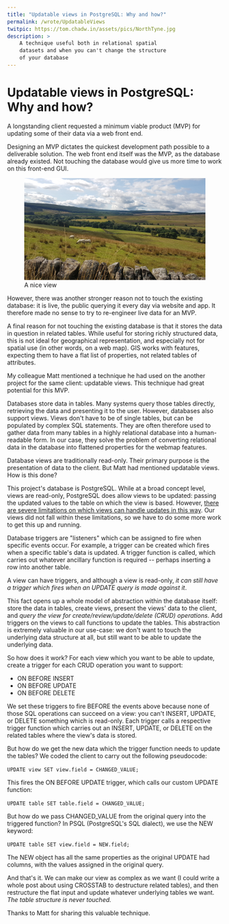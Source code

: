 ```yaml
---
title: "Updatable views in PostgreSQL: Why and how?"
permalink: /wrote/UpdatableViews
twitpic: https://tom.chadw.in/assets/pics/NorthTyne.jpg
description: >
    A technique useful both in relational spatial
    datasets and when you can't change the structure
    of your database
---
```


# Updatable views in PostgreSQL: Why and how?

A longstanding client requested a minimum viable product (MVP) for updating some of their data via a web front end.

Designing an MVP dictates the quickest development path possible to a deliverable solution. The web front end itself was the MVP, as the database already existed. Not touching the database would give us more time to work on this front-end GUI.

<figure>
    <img src="/assets/pics/NorthTyne.jpg" alt="A nice view" />
    <caption>A nice view</caption>
</figure>

However, there was another stronger reason not to touch the existing database: it is live, the public querying it every day via website and app. It therefore made no sense to try to re-engineer live data for an MVP.

A final reason for not touching the existing database is that it stores the data in question in related tables. While useful for storing richly structured data, this is not ideal for geographical representation, and especially not for spatial use (in other words, on a web map). GIS works with features, expecting them to have a flat list of properties, not related tables of attributes.

My colleague Matt mentioned a technique he had used on the another project for the same client: updatable views. This technique had great potential for this MVP.

Databases store data in tables. Many systems query those tables directly, retrieving the data and presenting it to the user. However, databases also support views. Views don't have to be of single tables, but can be populated by complex SQL statements. They are often therefore used to gather data from many tables in a highly relational database into a human-readable form. In our case, they solve the problem of converting relational data in the database into flattened properties for the webmap features.

Database views are traditionally read-only. Their primary purpose is the presentation of data to the client. But Matt had mentioned updatable views. How is this done?

This project's database is PostgreSQL. While at a broad concept level, views are read-only, PostgreSQL does allow views to be updated: passing the updated values to the table on which the view is based. However, [there are severe limitations on which views can handle updates in this way](https://www.postgresql.org/docs/15/sql-createview.html). Our views did not fall within these limitations, so we have to do some more work to get this up and running.

Database triggers are "listeners" which can be assigned to fire when specific events occur. For example, a trigger can be created which fires when a specific table's data is updated. A trigger function is called, which carries out whatever ancillary function is required -- perhaps inserting a row into another table.

A view can have triggers, and although a view is read-only, *it can still have a trigger which fires when an UPDATE query is made against it*.

This fact opens up a whole model of abstraction within the database itself: store the data in tables, create views, present the views' data to the client, and *query the view for create/review/update/delete (CRUD) operations*. Add triggers on the views to call functions to update the tables. This abstraction is extremely valuable in our use-case: we don't want to touch the underlying data structure at all, but still want to be able to update the underlying data.

So how does it work? For each view which you want to be able to update, create a trigger for each CRUD operation you want to support:

* ON BEFORE INSERT
* ON BEFORE UPDATE
* ON BEFORE DELETE

We set these triggers to fire BEFORE the events above because none of those SQL operations can succeed on a view: you can't INSERT, UPDATE, or DELETE something which is read-only. Each trigger calls a respective trigger function which carries out an INSERT, UPDATE, or DELETE on the related tables where the view's data is stored.

But how do we get the new data which the trigger function needs to update the tables? We coded the client to carry out the following pseudocode:

<code>UPDATE view SET view.field = CHANGED_VALUE;</code>

This fires the ON BEFORE UPDATE trigger, which calls our custom UPDATE function:

<code>UPDATE table SET table.field = CHANGED_VALUE;</code>

But how do we pass CHANGED_VALUE from the original query into the triggered function? In PSQL (PostgreSQL's SQL dialect), we use the NEW keyword:

<code>UPDATE table SET view.field = NEW.field;</code>

The NEW object has all the same properties as the original UPDATE had columns, with the values assigned in the original query.

And that's it. We can make our view as complex as we want (I could write a whole post about using CROSSTAB to destructure related tables), and then restructure the flat input and update whatever underlying tables we want. *The table structure is never touched.*

Thanks to Matt for sharing this valuable technique.